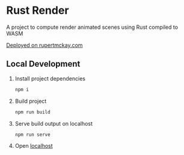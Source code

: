 # Rust Render

A project to compute render animated scenes using Rust compiled to WASM

[Deployed on rupertmckay.com](https://rupertmckay.com/rust-render)

## Local Development

1. Install project dependencies

   ```sh
   npm i
   ```

2. Build project

   ```sh
   npm run build
   ```

3. Serve build output on localhost

   ```sh
   npm run serve
   ```

4. Open [localhost](http://localhost:8080/)
